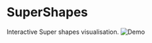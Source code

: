 # SuperShapes
Interactive Super shapes visualisation.
![Demo](https://github.com/sumqwerty/SuperShapes/blob/master/Supershape3D/demo.gif)
